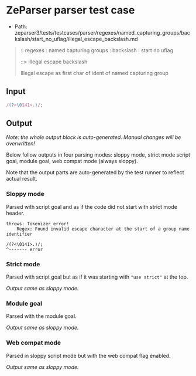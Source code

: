 # ZeParser parser test case

- Path: zeparser3/tests/testcases/parser/regexes/named_capturing_groups/backslash/start_no_uflag/illegal_escape_backslash.md

> :: regexes : named capturing groups : backslash : start no uflag
>
> ::> illegal escape backslash
>
> Illegal escape as first char of ident of named capturing group

## Input

`````js
/(?<\0141>.)/;
`````

## Output

_Note: the whole output block is auto-generated. Manual changes will be overwritten!_

Below follow outputs in four parsing modes: sloppy mode, strict mode script goal, module goal, web compat mode (always sloppy).

Note that the output parts are auto-generated by the test runner to reflect actual result.

### Sloppy mode

Parsed with script goal and as if the code did not start with strict mode header.

`````
throws: Tokenizer error!
    Regex: Found invalid escape character at the start of a group name identifier

/(?<\0141>.)/;
^------- error
`````

### Strict mode

Parsed with script goal but as if it was starting with `"use strict"` at the top.

_Output same as sloppy mode._

### Module goal

Parsed with the module goal.

_Output same as sloppy mode._

### Web compat mode

Parsed in sloppy script mode but with the web compat flag enabled.

_Output same as sloppy mode._

